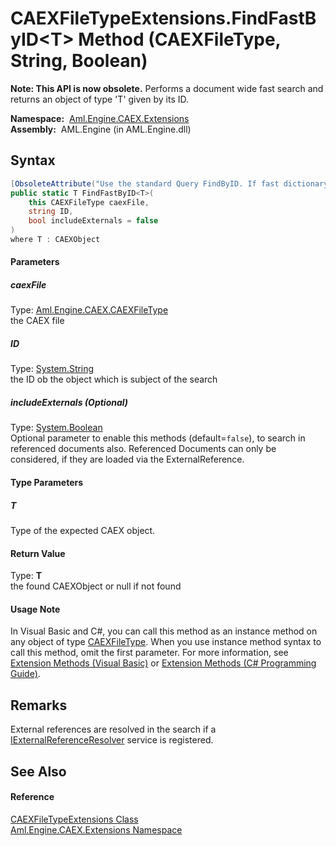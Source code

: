 CAEXFileTypeExtensions.FindFastByID&lt;T> Method (CAEXFileType, String, Boolean)
================================================================================


**Note: This API is now obsolete.**
Performs a document wide fast search and returns an object of type 'T' given by its ID.

  **Namespace:**  [Aml.Engine.CAEX.Extensions][1]  
  **Assembly:**  AML.Engine (in AML.Engine.dll)

Syntax
------

```csharp
[ObsoleteAttribute("Use the standard Query FindByID. If fast dictionary based access is required, register a FastQueryService.")]
public static T FindFastByID<T>(
	this CAEXFileType caexFile,
	string ID,
	bool includeExternals = false
)
where T : CAEXObject

```

#### Parameters

##### *caexFile*
Type: [Aml.Engine.CAEX.CAEXFileType][2]  
the CAEX file

##### *ID*
Type: [System.String][3]  
the ID ob the object which is subject of the search

##### *includeExternals* (Optional)
Type: [System.Boolean][4]  
 Optional parameter to enable this methods (default=`false`), to search in referenced documents also. Referenced Documents can only be considered, if they are loaded via the ExternalReference.

#### Type Parameters

##### *T*
Type of the expected CAEX object.

#### Return Value
Type: **T**  
 the found CAEXObject or null if not found 
#### Usage Note
In Visual Basic and C#, you can call this method as an instance method on any object of type [CAEXFileType][2]. When you use instance method syntax to call this method, omit the first parameter. For more information, see [Extension Methods (Visual Basic)][5] or [Extension Methods (C# Programming Guide)][6].

Remarks
-------
 External references are resolved in the search if a [IExternalReferenceResolver][7] service is registered. 

See Also
--------

#### Reference
[CAEXFileTypeExtensions Class][8]  
[Aml.Engine.CAEX.Extensions Namespace][1]  

[1]: ../README.md
[2]: ../../Aml.Engine.CAEX/CAEXFileType/README.md
[3]: https://docs.microsoft.com/dotnet/api/system.string
[4]: https://docs.microsoft.com/dotnet/api/system.boolean
[5]: https://docs.microsoft.com/dotnet/visual-basic/programming-guide/language-features/procedures/extension-methods
[6]: https://docs.microsoft.com/dotnet/csharp/programming-guide/classes-and-structs/extension-methods
[7]: ../../Aml.Engine.Services.Interfaces/IExternalReferenceResolver/README.md
[8]: README.md
[9]: https://www.automationml.org
[10]: ../../icons/logoShade.png